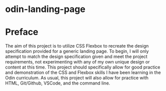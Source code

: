# odin-landing-page

# Preface
  The aim of this project is to utilize CSS Flexbox to recreate the design specification provided for a generic landing page. To begin, I will only attempt to match the design specification given and meet the project requirements, not experimenting with any of my own unique design or content at this time. This project should specifically allow for good practice and demonstration of the CSS and Flexbox skills I have been learning in the Odin curriculum. As usual, this project will also allow for practice with HTML, Git/Github, VSCode, and the command line.
  